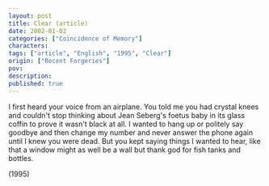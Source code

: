 ```yaml
---
layout: post
title: Clear (article)
date: 2002-01-02
categories: ["Coincidence of Memory"]
characters: 
tags: ["article", "English", "1995", "Clear"]
origin: ["Recent Forgeries"]
pov: 
description: 
published: true
---
```


I first heard your voice from an airplane. You told me you had crystal knees and couldn't stop thinking about Jean Seberg's foetus baby in its glass coffin to prove it wasn't black at all. I wanted to hang up or politely say goodbye and then change my number and never answer the phone again until I knew you were dead. But you kept saying things I wanted to hear, like that a window might as well be a wall but thank god for fish tanks and bottles.

(1995)
